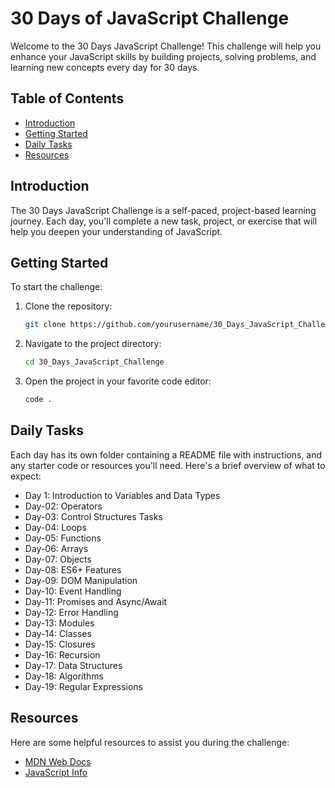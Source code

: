 # 30 Days of JavaScript Challenge

Welcome to the 30 Days JavaScript Challenge! This challenge will help you enhance your JavaScript skills by building projects, solving problems, and learning new concepts every day for 30 days.

## Table of Contents

- [Introduction](#introduction)
- [Getting Started](#getting-started)
- [Daily Tasks](#daily-tasks)
- [Resources](#resources)

## Introduction

The 30 Days JavaScript Challenge is a self-paced, project-based learning journey. Each day, you'll complete a new task, project, or exercise that will help you deepen your understanding of JavaScript.

## Getting Started

To start the challenge:

1. Clone the repository:
   ```bash
   git clone https://github.com/yourusername/30_Days_JavaScript_Challenge.git
   ```
2. Navigate to the project directory:
   ```bash
   cd 30_Days_JavaScript_Challenge
   ```
3. Open the project in your favorite code editor:
   ```bash
   code .
   ```

## Daily Tasks

Each day has its own folder containing a README file with instructions, and any starter code or resources you'll need. Here's a brief overview of what to expect:

- Day 1: Introduction to Variables and Data Types
- Day-02: Operators
- Day-03: Control Structures Tasks
- Day-04: Loops
- Day-05: Functions
- Day-06: Arrays
- Day-07: Objects
- Day-08: ES6+ Features
- Day-09: DOM Manipulation
- Day-10: Event Handling
- Day-11: Promises and Async/Await
- Day-12: Error Handling
- Day-13: Modules
- Day-14: Classes
- Day-15: Closures
- Day-16: Recursion
- Day-17: Data Structures
- Day-18: Algorithms
- Day-19: Regular Expressions

## Resources

Here are some helpful resources to assist you during the challenge:

- [MDN Web Docs](https://developer.mozilla.org/)
- [JavaScript Info](https://javascript.info/)
